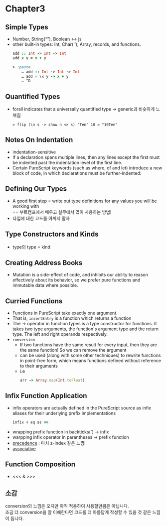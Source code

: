 # Chapter3

## Simple Types
* Number, String(“”), Boolean <-> js
* other built-in types: Int, Char(‘’), Array, records, and functions.
    ```ruby
    add :: Int -> Int -> Int 
    add x y = x + y
    
    > :paste
        … add :: Int -> Int -> Int
        … add = \x y -> x + y
        … ^D
    ``` 

## Quantified Types
* forall indicates that a universally quantified type
   -> generic과 비슷하게 느껴짐
    ```
    > flip (\n s -> show n <> s) "Ten" 10 = "10Ten"
    ```

## Notes On Indentation
* indentation-sensitive
* If a declaration spans multiple lines, then any lines except the first must be indented past the indentation level of the first line.
* Certain PureScript keywords (such as where, of and let) introduce a new block of code, in which declarations must be further-indented:

## Defining Our Types
* A good first step = write out type definitions for any values you will be working with<br>
== 부트캠프에서 배우고 실무에서 많이 사용하는 방법!
* 타입에 대한 코드를 아끼지 말자

## Type Constructors and Kinds
* type의 type = kind

## Creating Address Books
* Mutation is a side-effect of code, and inhibits our ability to reason effectively about its behavior, so we prefer pure functions and immutable data where possible.

## Curried Functions
* Functions in PureScript take exactly one argument.
* That is, `insertEntry` is a function which returns a function
* The -> operator in function types is a type constructor for functions. It takes two type arguments, the function's argument type and the return type. The left and right operands respectively.
* `conversion`
  * If two functions have the same result for every input, then they are the same function! So we can remove the argument
  * can be used (along with some other techniques) to rewrite functions in point-free form, which means functions defined without reference to their arguments
  * i.e
      ```ruby
      arr -> Array.map(Int.toFloat)
      ```

## Infix Function Application
* infix operators are actually defined in the PureScript source as infix aliases for their underlying prefix implementations
    ```ruby
    infix 4 eq as ==
    ```
* wrapping prefix function in backticks(`) -> infix
* warpping infix operator in parantheses -> prefix function
* [precedence](https://github.com/purescript/documentation/blob/master/language/Syntax.md#precedence) : 마치 z-index 같은 느낌!
* [associative](https://github.com/purescript/documentation/blob/master/language/Syntax.md#associativity)

## Function Composition
* <<< & >>>

## 소감
conversion의 느낌은 오지만 아직 적용하여 사용할만큼은 아닙니다.<br>
조금 더 conversion을 잘 이해한다면 코드를 더 아름답게 작성할 수 있을 것 같은 느낌이 듭니다.
